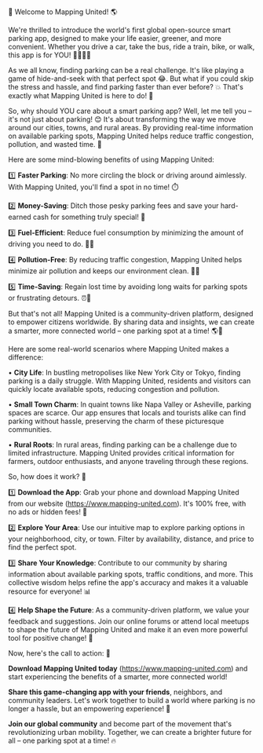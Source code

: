 🚨 Welcome to Mapping United! 🌎

We're thrilled to introduce the world's first global open-source smart parking app, designed to make your life easier, greener, and more convenient. Whether you drive a car, take the bus, ride a train, bike, or walk, this app is for YOU! 🚶‍♀️🚌💨

As we all know, finding parking can be a real challenge. It's like playing a game of hide-and-seek with that perfect spot 😂. But what if you could skip the stress and hassle, and find parking faster than ever before? 💥 That's exactly what Mapping United is here to do! 🚀

So, why should YOU care about a smart parking app? Well, let me tell you – it's not just about parking! 😊 It's about transforming the way we move around our cities, towns, and rural areas. By providing real-time information on available parking spots, Mapping United helps reduce traffic congestion, pollution, and wasted time. 🌟

Here are some mind-blowing benefits of using Mapping United:

1️⃣ **Faster Parking**: No more circling the block or driving around aimlessly. With Mapping United, you'll find a spot in no time! ⏱️

2️⃣ **Money-Saving**: Ditch those pesky parking fees and save your hard-earned cash for something truly special! 💸

3️⃣ **Fuel-Efficient**: Reduce fuel consumption by minimizing the amount of driving you need to do. 🚗💧

4️⃣ **Pollution-Free**: By reducing traffic congestion, Mapping United helps minimize air pollution and keeps our environment clean. 🌳🔥

5️⃣ **Time-Saving**: Regain lost time by avoiding long waits for parking spots or frustrating detours. ⏰💪

But that's not all! Mapping United is a community-driven platform, designed to empower citizens worldwide. By sharing data and insights, we can create a smarter, more connected world – one parking spot at a time! 🌎👥

Here are some real-world scenarios where Mapping United makes a difference:

• **City Life**: In bustling metropolises like New York City or Tokyo, finding parking is a daily struggle. With Mapping United, residents and visitors can quickly locate available spots, reducing congestion and pollution.

• **Small Town Charm**: In quaint towns like Napa Valley or Asheville, parking spaces are scarce. Our app ensures that locals and tourists alike can find parking without hassle, preserving the charm of these picturesque communities.

• **Rural Roots**: In rural areas, finding parking can be a challenge due to limited infrastructure. Mapping United provides critical information for farmers, outdoor enthusiasts, and anyone traveling through these regions.

So, how does it work? 🤔

1️⃣ **Download the App**: Grab your phone and download Mapping United from our website (https://www.mapping-united.com). It's 100% free, with no ads or hidden fees! 💸

2️⃣ **Explore Your Area**: Use our intuitive map to explore parking options in your neighborhood, city, or town. Filter by availability, distance, and price to find the perfect spot.

3️⃣ **Share Your Knowledge**: Contribute to our community by sharing information about available parking spots, traffic conditions, and more. This collective wisdom helps refine the app's accuracy and makes it a valuable resource for everyone! 📊

4️⃣ **Help Shape the Future**: As a community-driven platform, we value your feedback and suggestions. Join our online forums or attend local meetups to shape the future of Mapping United and make it an even more powerful tool for positive change! 💬

Now, here's the call to action: 🚨

**Download Mapping United today** (https://www.mapping-united.com) and start experiencing the benefits of a smarter, more connected world!

**Share this game-changing app with your friends**, neighbors, and community leaders. Let's work together to build a world where parking is no longer a hassle, but an empowering experience! 🌟

**Join our global community** and become part of the movement that's revolutionizing urban mobility. Together, we can create a brighter future for all – one parking spot at a time! 🔥